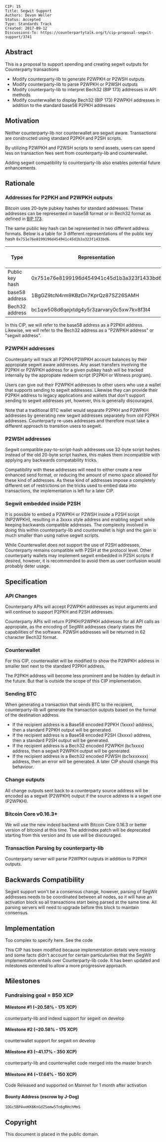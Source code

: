     CIP: 15
    Title: Segwit Support
    Authors: Devon Weller
    Status: Accepted
    Type: Standards Track
    Created: 2017-09-12
    Discussions-To: https://counterpartytalk.org/t/cip-proposal-segwit-support/3741


Abstract
-------------

This is a proposal to support spending and creating segwit outputs for Counterparty transactions

* Modify counterparty-lib to generate P2WPKH or P2WSH outputs
* Modify counterparty-lib to parse P2WPKH or P2WSH outputs
* Modify counterparty-lib to interpret Bech32 (BIP 173) addresses in API methods
* Modify counterwallet to display Bech32 (BIP 173) P2WPKH addresses in addition to the standard base58 P2PKH addresses


Motivation
-------------

Neither counterparty-lib nor counterwallet are segwit aware.  Transactions are constructed using standard P2PKH and P2SH scripts.

By utilizing P2WPKH and P2WSH scripts to send assets, users can spend less on transaction fees sent from counterparty-lib and counterwallet.

Adding segwit compatibility to counterparty-lib also enables potential future enhancements.


Rationale
-------------

### Addresses for P2PKH and P2WPKH outputs

Bitcoin uses 20-byte pubkey hashes for standard addresses.  These addresses can be represented in base58 format or in Bech32 format as defined in [BIP 173](https://github.com/bitcoin/bips/blob/master/bip-0173.mediawiki).

The same public key hash can be represented in two different address formats.  Below is a table for 3 different representations of the public key hash `0x751e76e8199196d454941c45d1b3a323f1433bd6`.

| Type            | Representation                             | Preferred Output Type |
| -------------   | ------------------------------------------ | --------------------- |
| Public key hash | 0x751e76e8199196d454941c45d1b3a323f1433bd6 | n/a                   |
| base58 address  | 1BgGZ9tcN4rm9KBzDn7KprQz87SZ26SAMH         | P2PKH                 |
| Bech32 address  | bc1qw508d6qejxtdg4y5r3zarvary0c5xw7kv8f3t4 | P2WPKH                |

In this CIP, we will refer to the base58 address as a P2PKH address.  Likewise, we will refer to the Bech32 address as a "P2WPKH address" or "segwit address".


### P2WPKH addresses

Counterparty will track all P2PKH/P2WPKH account balances by their appropiate segwit aware addresses.  Any asset transfers involving the P2PKH or P2WPKH address for a given pubkey hash will be tracked internally by the appropiate redeem script (P2PKH or Witness program).

Users can give out their P2WPKH addresses to other users who use a wallet that supports sending to segwit addresses.   Likewise they can provide their P2PKH address to legacy applications and wallets that don't support sending to segwit addresses yet, however, this is generally discouraged.

Note that a traditional BTC wallet would separate P2PKH and P2WPKH addresses by generating new segwit addresses separately from old P2PKH addresses.  Counterparty re-uses addresses and therefore must take a different approach to transition users to segwit.


### P2WSH addresses

Segwit compatible pay-to-script-hash addresses use 32-byte script hashes instead of the old 20-byte script hashes, this makes them incompatible with applying any backwards compatability tricks.

Compatibility with these addresses will need to either create a new enhanced send format, or reducing the amount of memo space allowed for these kind of addresses. As these kind of addresses impose a completely different set of restrictions on the tricks used to embed data into transactions, the implementation is left for a later CIP.


### Segwit embedded inside P2SH

It is possible to embed a P2WPKH or P2WSH inside a P2SH script (NP2WPKH), resulting in a 3xxxx style address and enabling segwit while keeping backwards compatible addresses.  The complexity involved in doing this within counterparty-lib and counterwallet is high and the gain is much smaller than using native segwit scripts.

While Counterwallet does not support the use of P2SH addresses, Counterparty remains compatible with P2SH at the protocol level.  Other counterparty wallets may implement segwit embedded in P2SH scripts if desired, however, it is recommended to avoid them as user confusion would probably deter usage.



Specification
-------------

### API Changes

Counterparty APIs will accept P2WPKH addresses as input arguments and will continue to support P2PKH and P2SH addresses.

Counterparty APIs will return P2PKH/P2WPKH addresses for all API calls as appropiate, as the encoding of SegWit addresses clearly states the capabilities of the software. P2WSH addresses will be returned in 62 character Bech32 format.



### Counterwallet

For this CIP, counterwallet will be modified to show the P2WPKH address in smaller text next to the standard P2PKH address.

The P2PKH address will become less prominent and be hidden by default in the future.  But that is outside the scope of this CIP implementation.


### Sending BTC

When generating a transaction that sends BTC to the recipient, counterparty-lib will generate the transaction outputs based on the format of the destination address.

- If the recipient address is a Base58 encoded P2PKH (1xxxx) address, then a standard P2PKH output will be generated.
- If the recipient address is a Base58 encoded P2SH (3xxxx) address, then a standard P2SH output will be generated.
- If the recipient address is a Bech32 encoded P2WPKH (bc1xxxx) address, then a segwit P2WPKH output will be generated.
- If the recipient address is a Bech32 encoded P2WSH (bc1xxxxxxx) address, then an error will be generated. A later CIP should change this behaviour.


### Change outputs

All change outputs sent back to a counterparty source address will be encoded as a segwit (P2WPKH) output if the source address is a segwit one (P2WPKH).



### Bitcoin Core v0.16.3+

We will use the new indexd backend with Bitcoin Core 0.16.3 or better version of bitcoind at this time.  The addrindex patch will be deprecated starting from this version and its use will be discouraged.



### Transaction Parsing by counterparty-lib

Counterparty server will parse P2WPKH outputs in addition to P2PKH outputs.



Backwards Compatibility
-------------

Segwit support won't be a consensus change, however, parsing of SegWit addresses needs to be coordinated between all nodes, so it will have an activation block so all transactions start being parsed at the same time.  All parsing servers will need to upgrade before this block to maintain consensus.


Implementation
-------------

Too complex to specify here. See the code

This CIP has been modified because implementation details were missing and some facts didn't account for certain particularities that the SegWit implementation entails over Counterparty-lib code. It has been updated and milestones extended to allow a more progressive approach.

Milestones
-------------

### Fundraising goal = 850 XCP

#### Milestone #1 (~20.58% - 175 XCP)
counterparty-lib and indexd support for segwit on develop

#### Milestone #2 (~20.58% - 175 XCP)
counterwallet support for segwit on develop

#### Milestone #3 (~41.17% - 350 XCP)
counterparty-lib and counterwallet code merged into the master branch

#### Milestone #4 (~17.64% - 150 XCP)
Code Released and supported on Mainnet for 1 month after activation


#### Bounty Address (escrow by J-Dog)
`1DGc5BP4veKK6KnGdZSomw5Tn6gRHchMmS`


Copyright
-------------

This document is placed in the public domain.
